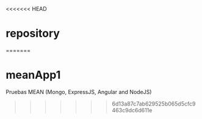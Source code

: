 <<<<<<< HEAD
# repository
=======
# meanApp1
Pruebas MEAN (Mongo, ExpressJS, Angular and NodeJS)
>>>>>>> 6d13a87c7ab629525b065d5cfc9463c9dc6d611e
